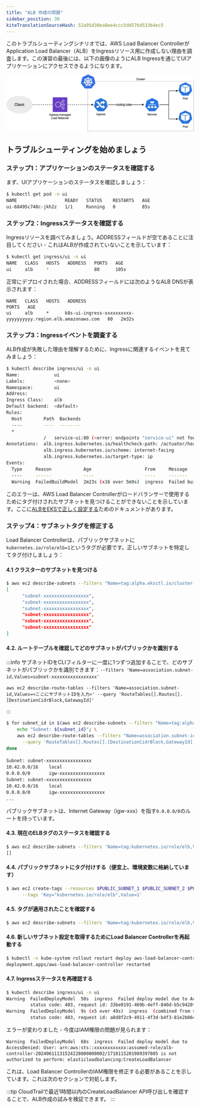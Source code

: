 ```yaml
---
title: "ALB 作成の問題"
sidebar_position: 30
kiteTranslationSourceHash: 52a95d30ea8ee4ccc5dd576d533b4ec5
---
```


このトラブルシューティングシナリオでは、AWS Load Balancer ControllerがApplication Load Balancer（ALB）をIngressリソース用に作成しない理由を調査します。この演習の最後には、以下の画像のようにALB Ingressを通じてUIアプリケーションにアクセスできるようになります。

![ingress](./assets/ingress.webp)

## トラブルシューティングを始めましょう

### ステップ1：アプリケーションのステータスを確認する

まず、UIアプリケーションのステータスを確認しましょう：

```bash
$ kubectl get pod -n ui
NAME                  READY   STATUS    RESTARTS   AGE
ui-68495c748c-jkh2z   1/1     Running   0          85s
```

### ステップ2：Ingressステータスを確認する

Ingressリソースを調べてみましょう。ADDRESSフィールドが空であることに注目してください - これはALBが作成されていないことを示しています：

```bash
$ kubectl get ingress/ui -n ui
NAME   CLASS   HOSTS   ADDRESS   PORTS   AGE
ui     alb     *                 80      105s
```

正常にデプロイされた場合、ADDRESSフィールドには次のようなALB DNSが表示されます：

```text
NAME   CLASS   HOSTS   ADDRESS                                                    PORTS   AGE
ui     alb     *      k8s-ui-ingress-xxxxxxxxxx-yyyyyyyyyy.region.elb.amazonaws.com   80   2m32s
```

### ステップ3：Ingressイベントを調査する

ALB作成が失敗した理由を理解するために、Ingressに関連するイベントを見てみましょう：

```bash
$ kubectl describe ingress/ui -n ui
Name:             ui
Labels:           <none>
Namespace:        ui
Address:
Ingress Class:    alb
Default backend:  <default>
Rules:
  Host        Path  Backends
  ----        ----  --------
  *
              /   service-ui:80 (<error: endpoints "service-ui" not found>)
Annotations:  alb.ingress.kubernetes.io/healthcheck-path: /actuator/health/liveness
              alb.ingress.kubernetes.io/scheme: internet-facing
              alb.ingress.kubernetes.io/target-type: ip
Events:
  Type     Reason            Age                    From     Message
  ----     ------            ----                   ----     -------
  Warning  FailedBuildModel  2m23s (x16 over 5m9s)  ingress  Failed build model due to couldn't auto-discover subnets: unable to resolve at least one subnet (0 match VPC and tags: [kubernetes.io/role/elb])

```

このエラーは、AWS Load Balancer Controllerがロードバランサーで使用するためにタグ付けされたサブネットを見つけることができないことを示しています。ここに[ALBをEKSで正しく設定する](https://kubernetes-sigs.github.io/aws-load-balancer-controller/v2.4/deploy/subnet_discovery/)ためのドキュメントがあります。

### ステップ4：サブネットタグを修正する

Load Balancer Controllerは、パブリックサブネットに`kubernetes.io/role/elb=1`というタグが必要です。正しいサブネットを特定してタグ付けしましょう：

#### 4.1 クラスターのサブネットを見つける

```bash
$ aws ec2 describe-subnets --filters "Name=tag:alpha.eksctl.io/cluster-name,Values=${EKS_CLUSTER_NAME}" --query 'Subnets[].SubnetId[]'
[
      "subnet-xxxxxxxxxxxxxxxxx",
      "subnet-xxxxxxxxxxxxxxxxx",
      "subnet-xxxxxxxxxxxxxxxxx",
      "subnet-xxxxxxxxxxxxxxxxx",
      "subnet-xxxxxxxxxxxxxxxxx",
      "subnet-xxxxxxxxxxxxxxxxx"
]
```

#### 4.2. ルートテーブルを確認してどのサブネットがパブリックかを識別する

:::info
サブネットIDをCLIフィルターに一度に1つずつ追加することで、どのサブネットがパブリックかを識別できます：`--filters 'Name=association.subnet-id,Values=subnet-xxxxxxxxxxxxxxxxx'`

```text
aws ec2 describe-route-tables --filters 'Name=association.subnet-id,Values=<ここにサブネットIDを入力>' --query 'RouteTables[].Routes[].[DestinationCidrBlock,GatewayId]'

```

:::

```bash
$ for subnet_id in $(aws ec2 describe-subnets --filters "Name=tag:alpha.eksctl.io/cluster-name,Values=${EKS_CLUSTER_NAME}" --query 'Subnets[].SubnetId[]' --output text); do \
    echo "Subnet: ${subnet_id}"; \
    aws ec2 describe-route-tables --filters "Name=association.subnet-id,Values=${subnet_id}" \
      --query 'RouteTables[].Routes[].[DestinationCidrBlock,GatewayId]' --output text; \
done

Subnet: subnet-xxxxxxxxxxxxxxxxx
10.42.0.0/16    local
0.0.0.0/0       igw-xxxxxxxxxxxxxxxxx
Subnet: subnet-xxxxxxxxxxxxxxxxx
10.42.0.0/16    local
0.0.0.0/0       igw-xxxxxxxxxxxxxxxxx
...
```

パブリックサブネットは、Internet Gateway（igw-xxx）を指す`0.0.0.0/0`のルートを持っています。

#### 4.3. 現在のELBタグのステータスを確認する

```bash
$ aws ec2 describe-subnets --filters 'Name=tag:kubernetes.io/role/elb,Values=1' --query 'Subnets[].SubnetId'
[]
```

#### 4.4. パブリックサブネットにタグ付けする（便宜上、環境変数に格納しています）

```bash
$ aws ec2 create-tags --resources $PUBLIC_SUBNET_1 $PUBLIC_SUBNET_2 $PUBLIC_SUBNET_3 \
      --tags 'Key="kubernetes.io/role/elb",Value=1'
```

#### 4.5. タグが適用されたことを確認する

```bash
$ aws ec2 describe-subnets --filters 'Name=tag:kubernetes.io/role/elb,Values=1' --query 'Subnets[].SubnetId'
```

#### 4.6. 新しいサブネット設定を取得するためにLoad Balancer Controllerを再起動する

```bash
$ kubectl -n kube-system rollout restart deploy aws-load-balancer-controller
deployment.apps/aws-load-balancer-controller restarted
```

#### 4.7. Ingressステータスを再確認する

```bash
$ kubectl describe ingress/ui -n ui
Warning  FailedDeployModel  50s  ingress  Failed deploy model due to AccessDenied: User: arn:aws:sts::021629549003:assumed-role/alb-controller-20250216203332410200000002/1739739040072980120 is not authorized to perform: elasticloadbalancing:CreateLoadBalancer on resource: arn:aws:elasticloadbalancing:us-west-2:021629549003:loadbalancer/app/k8s-ui-ui-5ddc3ba496/* because no identity-based policy allows the elasticloadbalancing:CreateLoadBalancer action
         status code: 403, request id: 33be0191-469b-4eff-840d-b5c9420f76c6
Warning  FailedDeployModel  9s (x5 over 49s)  ingress  (combined from similar events): Failed deploy model due to AccessDenied: User: arn:aws:sts::021629549003:assumed-role/alb-controller-20250216203332410200000002/1739739040072980120 is not authorized to perform: elasticloadbalancing:CreateLoadBalancer on resource: arn:aws:elasticloadbalancing:us-west-2:021629549003:loadbalancer/app/k8s-ui-ui-5ddc3ba496/* because no identity-based policy allows the elasticloadbalancing:CreateLoadBalancer action
         status code: 403, request id: a8d8f2c9-4911-4f3d-b4f3-81e2b0644e04
```

エラーが変わりました - 今度はIAM権限の問題が見られます：

```text
Warning  FailedDeployModel  68s  ingress  Failed deploy model due to AccessDenied: User: arn:aws:sts::xxxxxxxxxxxx:assumed-role/alb-controller-20240611131524228000000002/1718115201989397805 is not authorized to perform: elasticloadbalancing:CreateLoadBalancer
```

これは、Load Balancer ControllerのIAM権限を修正する必要があることを示しています。これは次のセクションで対処します。

:::tip
CloudTrailで最近1時間以内のCreateLoadBalancer API呼び出しを確認することで、ALB作成の試みを検証できます。
:::

